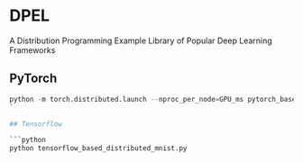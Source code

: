 # DPEL
A Distribution Programming Example Library of Popular Deep Learning Frameworks


## PyTorch

```python
python -m torch.distributed.launch --nproc_per_node=GPU_ms pytorch_based_distributed_mnist.py
`

## Tensorflow

```python
python tensorflow_based_distributed_mnist.py
```
